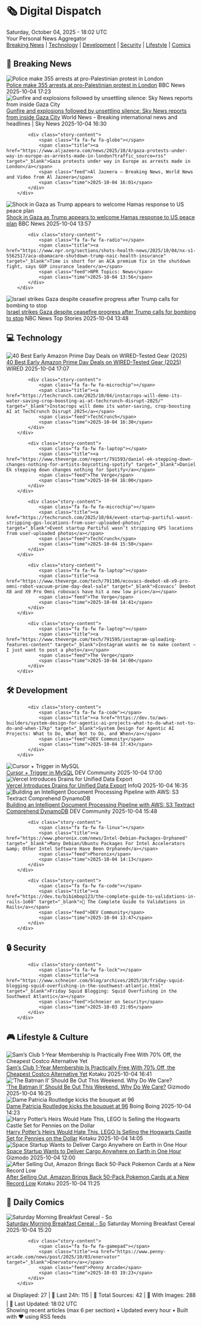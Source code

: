 <!-- Processing 54 RSS feeds at 2025-10-04 18:01:53 UTC -->
<!-- Processing: XKCD -->
<!-- Processing: Saturday Morning Breakfast Cereal -->
<!-- Processing: Penny Arcade -->
<!-- Processing: Poorly Drawn Lines -->
<!-- Processing: Garfield -->
<!-- Processing: Cyanide & Happiness -->
<!-- Processing: Questionable Content -->
<!-- Processing: Girl Genius -->
<!-- Processing: Dinosaur Comics -->
<!-- Processing: CNN Top Stories -->
<!-- Processing: CNN Breaking News -->
<!-- Processing: BBC World News -->
<!-- Processing: BBC Breaking News -->
<!-- Processing: NBC News Breaking -->
<!-- Processing: Guardian World News -->
<!-- Processing: WIRED -->
<!-- Processing: Lobsters Python -->
<!-- Processing: Dev.to -->
<!-- Processing: StackOverflow Blog -->
<!-- Processing: Phoronix Linux News -->
<!-- Processing: DistroWatch -->
<!-- Processing: GitHub Blog -->
<!-- Processing: InfoQ -->
<!-- Processing: Martin Fowler -->
<!-- Processing: The Pragmatic Engineer -->
<!-- Processing: Lifehacker -->
<!-- Processing: Gizmodo -->
<!-- Processing: Kotaku -->
<!-- Processing: Krebs on Security -->
<!-- Generated 5 new posts out of 29 feeds processed -->
<div class="newspaper-header">
    <h1 class="newspaper-title">🗞️ Digital Dispatch</h1>
    <div class="newspaper-date">Saturday, October 04, 2025 - 18:02 UTC</div>
    <div class="newspaper-subtitle">Your Personal News Aggregator</div>
</div>

<div class="newspaper-nav">
    <a href="#breaking">Breaking News</a> |
    <a href="#tech">Technology</a> |
    <a href="#dev">Development</a> |
    <a href="#security">Security</a> |
    <a href="#lifestyle">Lifestyle</a> |
    <a href="#webcomics">Comics</a>
</div>

<div class="news-section breaking-news" id="breaking">
<h2 class="section-header">🚨 Breaking News</h2>
<div class="stories-container">
<div class="story">
            <img src="https://ichef.bbci.co.uk/ace/standard/240/cpsprodpb/6b09/live/9d0674b0-a135-11f0-a9f1-8d9167fcc08f.png" alt="Police make 355 arrests at pro-Palestinian protest in London" class="story-image" loading="lazy" onerror="this.style.display='none'">
            <div class="story-content">
                <span class="fa fa-fw fa-flag"></span>
                <span class="title"><a href="https://www.bbc.com/news/articles/ceq2e9x19g8o?at_medium=RSS&at_campaign=rss" target="_blank">Police make 355 arrests at pro-Palestinian protest in London</a></span>
                <span class="feed">BBC News</span>
                <span class="time">2025-10-04 17:23</span>
            </div>
        </div>
<div class="story">
            <img src="https://e3.365dm.com/25/10/1920x1080/skynews-parsons-middle-east_7041420.jpg?20251004152238" alt="Gunfire and explosions followed by unsettling silence: Sky News reports from inside Gaza City" class="story-image" loading="lazy" onerror="this.style.display='none'">
            <div class="story-content">
                <span class="fa fa-fw fa-satellite"></span>
                <span class="title"><a href="https://news.sky.com/story/gunfire-and-explosions-followed-by-unsettling-silence-sky-news-reports-from-inside-gaza-city-13444271" target="_blank">Gunfire and explosions followed by unsettling silence: Sky News reports from inside Gaza City</a></span>
                <span class="feed">World News - Breaking international news and headlines | Sky News</span>
                <span class="time">2025-10-04 16:30</span>
            </div>
        </div>
<div class="story">
            
            <div class="story-content">
                <span class="fa fa-fw fa-globe"></span>
                <span class="title"><a href="https://www.aljazeera.com/news/2025/10/4/gaza-protests-under-way-in-europe-as-arrests-made-in-london?traffic_source=rss" target="_blank">Gaza protests under way in Europe as arrests made in London</a></span>
                <span class="feed">Al Jazeera – Breaking News, World News and Video from Al Jazeera</span>
                <span class="time">2025-10-04 16:01</span>
            </div>
        </div>
<div class="story">
            <img src="https://ichef.bbci.co.uk/ace/standard/240/cpsprodpb/5e94/live/7548e480-a112-11f0-807b-c1a7ae4b635d.jpg" alt="Shock in Gaza as Trump appears to welcome Hamas response to US peace plan" class="story-image" loading="lazy" onerror="this.style.display='none'">
            <div class="story-content">
                <span class="fa fa-fw fa-earth-americas"></span>
                <span class="title"><a href="https://www.bbc.com/news/articles/c15k199j1x3o?at_medium=RSS&at_campaign=rss" target="_blank">Shock in Gaza as Trump appears to welcome Hamas response to US peace plan</a></span>
                <span class="feed">BBC News</span>
                <span class="time">2025-10-04 13:57</span>
            </div>
        </div>
<div class="story">
            
            <div class="story-content">
                <span class="fa fa-fw fa-radio"></span>
                <span class="title"><a href="https://www.npr.org/sections/shots-health-news/2025/10/04/nx-s1-5562517/aca-obamacare-shutdown-trump-naic-health-insurance" target="_blank">Time is short for an ACA premium fix in the shutdown fight, says GOP insurance leader</a></span>
                <span class="feed">NPR Topics: News</span>
                <span class="time">2025-10-04 13:56</span>
            </div>
        </div>
<div class="story">
            <img src="https://media-cldnry.s-nbcnews.com/image/upload/t_fit_1500w/rockcms/2025-10/20251004-gaza-strip-jj-944a-dca2d5.jpg" alt="Israel strikes Gaza despite ceasefire progress after Trump calls for bombing to stop" class="story-image" loading="lazy" onerror="this.style.display='none'">
            <div class="story-content">
                <span class="fa fa-fw fa-broadcast-tower"></span>
                <span class="title"><a href="https://www.nbcnews.com/world/middle-east/israel-strikes-gaza-trump-calls-stop-bombing-rcna235583" target="_blank">Israel strikes Gaza despite ceasefire progress after Trump calls for bombing to stop</a></span>
                <span class="feed">NBC News Top Stories</span>
                <span class="time">2025-10-04 13:48</span>
            </div>
        </div>
</div>
</div>
<div class="news-section tech-news" id="tech">
<h2 class="section-header">💻 Technology</h2>
<div class="stories-container">
<div class="story">
            <img src="https://media.wired.com/photos/68dad2557c8ce51335c5e1c4/master/pass/EARLY%20PRIME%20DAY%20DEALS_A.jpg" alt="40 Best Early Amazon Prime Day Deals on WIRED-Tested Gear (2025)" class="story-image" loading="lazy" onerror="this.style.display='none'">
            <div class="story-content">
                <span class="fa fa-fw fa-bolt"></span>
                <span class="title"><a href="https://www.wired.com/story/early-prime-day-deals-october-2025-2/" target="_blank">40 Best Early Amazon Prime Day Deals on WIRED-Tested Gear (2025)</a></span>
                <span class="feed">WIRED</span>
                <span class="time">2025-10-04 17:07</span>
            </div>
        </div>
<div class="story">
            
            <div class="story-content">
                <span class="fa fa-fw fa-microchip"></span>
                <span class="title"><a href="https://techcrunch.com/2025/10/04/instacrops-will-demo-its-water-saving-crop-boosting-ai-at-techcrunch-disrupt-2025/" target="_blank">Instacrops will demo its water-saving, crop-boosting AI at TechCrunch Disrupt 2025</a></span>
                <span class="feed">TechCrunch</span>
                <span class="time">2025-10-04 16:30</span>
            </div>
        </div>
<div class="story">
            
            <div class="story-content">
                <span class="fa fa-fw fa-laptop"></span>
                <span class="title"><a href="https://www.theverge.com/report/791593/daniel-ek-stepping-down-changes-nothing-for-artists-boycotting-spotify" target="_blank">Daniel Ek stepping down changes nothing for Spotify</a></span>
                <span class="feed">The Verge</span>
                <span class="time">2025-10-04 16:00</span>
            </div>
        </div>
<div class="story">
            
            <div class="story-content">
                <span class="fa fa-fw fa-microchip"></span>
                <span class="title"><a href="https://techcrunch.com/2025/10/04/event-startup-partiful-wasnt-stripping-gps-locations-from-user-uploaded-photos/" target="_blank">Event startup Partiful wasn’t stripping GPS locations from user-uploaded photos</a></span>
                <span class="feed">TechCrunch</span>
                <span class="time">2025-10-04 15:50</span>
            </div>
        </div>
<div class="story">
            
            <div class="story-content">
                <span class="fa fa-fw fa-laptop"></span>
                <span class="title"><a href="https://www.theverge.com/tech/791106/ecovacs-deebot-x8-x9-pro-omni-robot-vacuum-prime-day-deal-sale" target="_blank">Ecovacs’ Deebot X8 and X9 Pro Omni robovacs have hit a new low price</a></span>
                <span class="feed">The Verge</span>
                <span class="time">2025-10-04 14:41</span>
            </div>
        </div>
<div class="story">
            
            <div class="story-content">
                <span class="fa fa-fw fa-laptop"></span>
                <span class="title"><a href="https://www.theverge.com/tech/791595/instagram-uploading-features-content" target="_blank">Instagram wants me to make content — I just want to post a photo</a></span>
                <span class="feed">The Verge</span>
                <span class="time">2025-10-04 14:00</span>
            </div>
        </div>
</div>
</div>
<div class="news-section dev-news" id="dev">
<h2 class="section-header">🛠️ Development</h2>
<div class="stories-container">
<div class="story">
            
            <div class="story-content">
                <span class="fa fa-fw fa-code"></span>
                <span class="title"><a href="https://dev.to/aws-builders/system-design-for-agentic-ai-projects-what-to-do-what-not-to-do-and-when-17kp" target="_blank">System Design for Agentic AI Projects: What to Do, What Not to Do, and When</a></span>
                <span class="feed">DEV Community</span>
                <span class="time">2025-10-04 17:43</span>
            </div>
        </div>
<div class="story">
            <img src="https://media2.dev.to/dynamic/image/width=800%2Cheight=%2Cfit=scale-down%2Cgravity=auto%2Cformat=auto/https%3A%2F%2Fdev-to-uploads.s3.amazonaws.com%2Fuploads%2Farticles%2Fpto2ibuicbu2vxnajhhd.PNG" alt="Cursor + Trigger in MySQL" class="story-image" loading="lazy" onerror="this.style.display='none'">
            <div class="story-content">
                <span class="fa fa-fw fa-code"></span>
                <span class="title"><a href="https://dev.to/atheeba_parveenja24cb0/cursor-trigger-in-mysql-1epg" target="_blank">Cursor + Trigger in MySQL</a></span>
                <span class="feed">DEV Community</span>
                <span class="time">2025-10-04 17:00</span>
            </div>
        </div>
<div class="story">
            <img src="https://res.infoq.com/news/2025/10/vercel-drains-observability/en/headerimage/generatedHeaderImage-1759423220989.jpg" alt="Vercel Introduces Drains for Unified Data Export" class="story-image" loading="lazy" onerror="this.style.display='none'">
            <div class="story-content">
                <span class="fa fa-fw fa-info-circle"></span>
                <span class="title"><a href="https://www.infoq.com/news/2025/10/vercel-drains-observability/?utm_campaign=infoq_content&utm_source=infoq&utm_medium=feed&utm_term=global" target="_blank">Vercel Introduces Drains for Unified Data Export</a></span>
                <span class="feed">InfoQ</span>
                <span class="time">2025-10-04 16:35</span>
            </div>
        </div>
<div class="story">
            <img src="https://media2.dev.to/dynamic/image/width=800%2Cheight=%2Cfit=scale-down%2Cgravity=auto%2Cformat=auto/https%3A%2F%2Fdev-to-uploads.s3.amazonaws.com%2Fuploads%2Farticles%2Fsocstf61w20geoxbx9ul.png" alt="Building an Intelligent Document Processing Pipeline with AWS: S3 Textract Comprehend DynamoDB" class="story-image" loading="lazy" onerror="this.style.display='none'">
            <div class="story-content">
                <span class="fa fa-fw fa-code"></span>
                <span class="title"><a href="https://dev.to/lamkhac/building-an-intelligent-document-processing-pipeline-with-aws-s3-textract-comprehend--276g" target="_blank">Building an Intelligent Document Processing Pipeline with AWS: S3 Textract Comprehend DynamoDB</a></span>
                <span class="feed">DEV Community</span>
                <span class="time">2025-10-04 15:48</span>
            </div>
        </div>
<div class="story">
            
            <div class="story-content">
                <span class="fa fa-fw fa-linux"></span>
                <span class="title"><a href="https://www.phoronix.com/news/Intel-Debian-Packages-Orphaned" target="_blank">Many Debian/Ubuntu Packages For Intel Accelerators &amp; Other Intel Software Have Been Orphaned</a></span>
                <span class="feed">Phoronix</span>
                <span class="time">2025-10-04 14:13</span>
            </div>
        </div>
<div class="story">
            
            <div class="story-content">
                <span class="fa fa-fw fa-code"></span>
                <span class="title"><a href="https://dev.to/bibimbop123/the-complete-guide-to-validations-in-rails-1o60" target="_blank">🧠 The Complete Guide to Validations in Rails</a></span>
                <span class="feed">DEV Community</span>
                <span class="time">2025-10-04 13:47</span>
            </div>
        </div>
</div>
</div>
<div class="news-section security-news" id="security">
<h2 class="section-header">🔒 Security</h2>
<div class="stories-container">
<div class="story">
            
            <div class="story-content">
                <span class="fa fa-fw fa-lock"></span>
                <span class="title"><a href="https://www.schneier.com/blog/archives/2025/10/friday-squid-blogging-squid-overfishing-in-the-southwest-atlantic.html" target="_blank">Friday Squid Blogging: Squid Overfishing in the Southwest Atlantic</a></span>
                <span class="feed">Schneier on Security</span>
                <span class="time">2025-10-03 21:05</span>
            </div>
        </div>
</div>
</div>
<div class="news-section lifestyle-news" id="lifestyle">
<h2 class="section-header">🎮 Lifestyle & Culture</h2>
<div class="stories-container">
<div class="story">
            <img src="https://kotaku.com/app/uploads/2025/10/Sams-Club.jpg" alt="Sam’s Club 1-Year Membership Is Practically Free With 70% Off, the Cheapest Costco Alternative Yet" class="story-image" loading="lazy" onerror="this.style.display='none'">
            <div class="story-content">
                <span class="fa fa-fw fa-gamepad"></span>
                <span class="title"><a href="https://kotaku.com/sams-club-1-year-membership-is-practically-free-with-70-off-the-cheapest-costco-alternative-yet-2000631657" target="_blank">Sam’s Club 1-Year Membership Is Practically Free With 70% Off, the Cheapest Costco Alternative Yet</a></span>
                <span class="feed">Kotaku</span>
                <span class="time">2025-10-04 16:41</span>
            </div>
        </div>
<div class="story">
            <img src="https://gizmodo.com/app/uploads/2025/08/The-Batman-Matt-Reeves-Robert-Pattinson-1280x853.jpg" alt="‘The Batman II’ Should Be Out This Weekend. Why Do We Care?" class="story-image" loading="lazy" onerror="this.style.display='none'">
            <div class="story-content">
                <span class="fa fa-fw fa-computer"></span>
                <span class="title"><a href="https://gizmodo.com/the-batman-ii-should-be-out-this-weekend-why-do-we-care-2000667224" target="_blank">‘The Batman II’ Should Be Out This Weekend. Why Do We Care?</a></span>
                <span class="feed">Gizmodo</span>
                <span class="time">2025-10-04 16:25</span>
            </div>
        </div>
<div class="story">
            <img src="https://i0.wp.com/boingboing.net/wp-content/uploads/2025/10/p0b3kks7.jpg?fit=640%2C360&amp;quality=60&amp;ssl=1" alt="Dame Patricia Routledge kicks the bouquet at 96" class="story-image" loading="lazy" onerror="this.style.display='none'">
            <div class="story-content">
                <span class="fa fa-fw fa-arrow-right"></span>
                <span class="title"><a href="https://boingboing.net/2025/10/04/dame-patricia-routledge-kicks-the-bouquet-at-96.html" target="_blank">Dame Patricia Routledge kicks the bouquet at 96</a></span>
                <span class="feed">Boing Boing</span>
                <span class="time">2025-10-04 14:23</span>
            </div>
        </div>
<div class="story">
            <img src="https://kotaku.com/app/uploads/2025/10/harry-potter-hogwarts-caste-lego-set.jpg" alt="Harry Potter’s Heirs Would Hate This, LEGO Is Selling the Hogwarts Castle Set for Pennies on the Dollar" class="story-image" loading="lazy" onerror="this.style.display='none'">
            <div class="story-content">
                <span class="fa fa-fw fa-gamepad"></span>
                <span class="title"><a href="https://kotaku.com/harry-potters-heirs-would-hate-this-lego-is-selling-the-hogwarts-castle-set-for-pennies-on-the-dollar-2000631765" target="_blank">Harry Potter’s Heirs Would Hate This, LEGO Is Selling the Hogwarts Castle Set for Pennies on the Dollar</a></span>
                <span class="feed">Kotaku</span>
                <span class="time">2025-10-04 14:05</span>
            </div>
        </div>
<div class="story">
            <img src="https://gizmodo.com/app/uploads/2025/10/Inversion-Space-Arc-1280x853.jpg" alt="Space Startup Wants to Deliver Cargo Anywhere on Earth in One Hour" class="story-image" loading="lazy" onerror="this.style.display='none'">
            <div class="story-content">
                <span class="fa fa-fw fa-computer"></span>
                <span class="title"><a href="https://gizmodo.com/space-startup-wants-to-deliver-cargo-anywhere-on-earth-in-one-hour-2000667241" target="_blank">Space Startup Wants to Deliver Cargo Anywhere on Earth in One Hour</a></span>
                <span class="feed">Gizmodo</span>
                <span class="time">2025-10-04 12:00</span>
            </div>
        </div>
<div class="story">
            <img src="https://kotaku.com/app/uploads/2025/09/pokemon-card.jpg" alt="After Selling Out, Amazon Brings Back 50-Pack Pokemon Cards at a New Record Low" class="story-image" loading="lazy" onerror="this.style.display='none'">
            <div class="story-content">
                <span class="fa fa-fw fa-gamepad"></span>
                <span class="title"><a href="https://kotaku.com/after-selling-out-amazon-brings-back-50-pack-pokemon-cards-at-a-new-record-low-2000631600" target="_blank">After Selling Out, Amazon Brings Back 50-Pack Pokemon Cards at a New Record Low</a></span>
                <span class="feed">Kotaku</span>
                <span class="time">2025-10-04 11:25</span>
            </div>
        </div>
</div>
</div>
<div class="news-section webcomics-section" id="webcomics">
<h2 class="section-header">🎨 Daily Comics</h2>
<div class="stories-container">
<div class="story">
            <img src="https://www.smbc-comics.com/comics/1759549236-20251004.png" alt="Saturday Morning Breakfast Cereal - So" class="story-image" loading="lazy" onerror="this.style.display='none'">
            <div class="story-content">
                <span class="fa fa-fw fa-smile"></span>
                <span class="title"><a href="https://www.smbc-comics.com/comic/so" target="_blank">Saturday Morning Breakfast Cereal - So</a></span>
                <span class="feed">Saturday Morning Breakfast Cereal</span>
                <span class="time">2025-10-04 15:20</span>
            </div>
        </div>
<div class="story">
            
            <div class="story-content">
                <span class="fa fa-fw fa-gamepad"></span>
                <span class="title"><a href="https://www.penny-arcade.com/news/post/2025/10/03/enervator" target="_blank">Enervator</a></span>
                <span class="feed">Penny Arcade</span>
                <span class="time">2025-10-03 19:23</span>
            </div>
        </div>
</div>
</div>

<div class="newspaper-footer">
    <div class="stats">
        📊 Displayed: 27 | 📅 Last 24h: 115 | 📡 Total Sources: 42 | 📸 With Images: 288 |
        🔄 Last Updated: 18:02 UTC
    </div>
    <div class="footer-note">
        Showing recent articles (max 6 per section) • Updated every hour • Built with ❤️ using RSS feeds
    </div>
</div>
